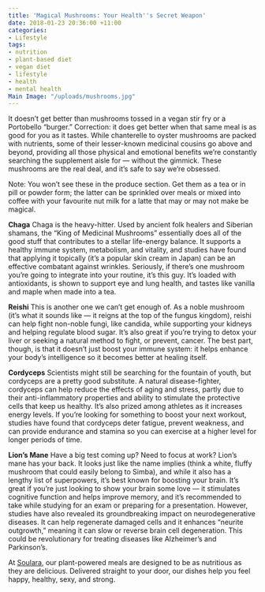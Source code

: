 ```yaml
---
title: 'Magical Mushrooms: Your Health''s Secret Weapon'
date: 2018-01-23 20:36:00 +11:00
categories:
- Lifestyle
tags:
- nutrition
- plant-based diet
- vegan diet
- lifestyle
- health
- mental health
Main Image: "/uploads/mushrooms.jpg"
---
```


It doesn’t get better than mushrooms tossed in a vegan stir fry or a Portobello “burger.” Correction: it does get better when that same meal is as good for you as it tastes. While chanterelle to oyster mushrooms are packed with nutrients, some of their lesser-known medicinal cousins go above and beyond, providing all those physical and emotional benefits we’re constantly searching the supplement aisle for — without the gimmick. These mushrooms are the real deal, and it’s safe to say we’re obsessed.

Note: You won’t see these in the produce section. Get them as a tea or in pill or powder form; the latter can be sprinkled over meals or mixed into coffee with your favourite nut milk for a latte that may or may not make be magical.

**Chaga**
Chaga is the heavy-hitter. Used by ancient folk healers and Siberian shamans, the “King of Medicinal Mushrooms” essentially does all of the good stuff that contributes to a stellar life-energy balance. It supports a healthy immune system, metabolism, and vitality, and studies have found that applying it topically (it’s a popular skin cream in Japan) can be an effective combatant against wrinkles. Seriously, if there’s one mushroom you’re going to integrate into your routine, it’s this guy. It’s loaded with antioxidants, is shown to support eye and lung health, and tastes like vanilla and maple when made into a tea. 

**Reishi**
This is another one we can’t get enough of. As a noble mushroom (it’s what it sounds like — it reigns at the top of the fungus kingdom), reishi can help fight non-noble fungi, like candida, while supporting your kidneys and helping regulate blood sugar. It’s also great if you’re trying to detox your liver or seeking a natural method to fight, or prevent, cancer. The best part, though, is that it doesn’t just boost your immune system: it helps enhance your body’s intelligence so it becomes better at healing itself. 

**Cordyceps**
Scientists might still be searching for the fountain of youth, but cordyceps are a pretty good substitute. A natural disease-fighter, cordyceps can help reduce the effects of aging and stress, partly due to their anti-inflammatory properties and ability to stimulate the protective cells that keep us healthy. It’s also prized among athletes as it increases energy levels. If you’re looking for something to boost your next workout, studies have found that cordyceps deter fatigue, prevent weakness, and can provide endurance and stamina so you can exercise at a higher level for longer periods of time. 

**Lion’s Mane**
Have a big test coming up? Need to focus at work? Lion’s mane has your back. It looks just like the name implies (think a white, fluffy mushroom that could easily belong to Simba), and while it also has a lengthy list of superpowers, it’s best known for boosting your brain. It’s great if you’re just looking to show your brain some love — it stimulates cognitive function and helps improve memory, and it’s recommended to take while studying for an exam or preparing for a presentation. However, studies have also revealed its groundbreaking impact on neurodegenerative diseases. It can help regenerate damaged cells and it enhances “neurite outgrowth,” meaning it can slow or reverse brain cell degeneration. This could be revolutionary for treating diseases like Alzheimer’s and Parkinson’s. 

At [Soulara](soulara.com.au), our plant-powered meals are designed to be as nutritious as they are delicious. Delivered straight to your door, our dishes help you feel happy, healthy, sexy, and strong. 